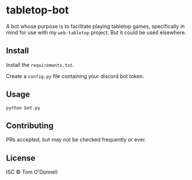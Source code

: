 # tabletop-bot

A bot whose purpose is to facilitate playing tabletop games, specifically in mind
for use with my `web-tabletop` project. But it could be used elsewhere.

## Install

Install the `requirements.txt`.

Create a `config.py` file containing your discord bot token.

## Usage

`python bot.py`

## Contributing

PRs accepted, but may not be checked frequently or ever.

## License

ISC © Tom O'Donnell
